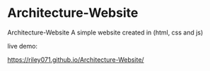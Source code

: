 # Architecture-Website
Architecture-Website 
A simple website created in (html, css and js)

live demo:

https://riley071.github.io/Architecture-Website/
